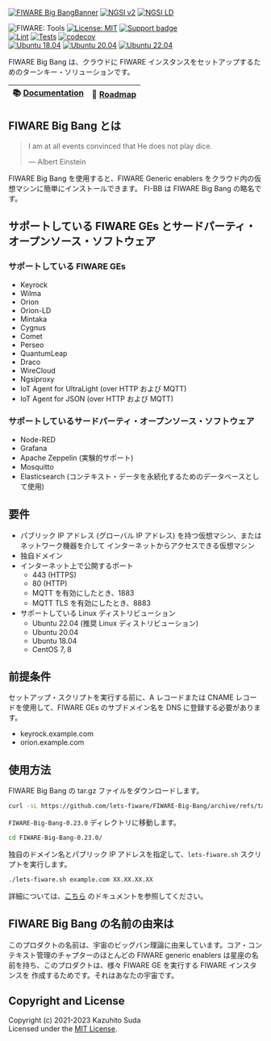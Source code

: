 [![FIWARE Big BangBanner](https://raw.githubusercontent.com/lets-fiware/FIWARE-Big-Bang/gh-pages/images/FIWARE-Big-Bang-non-free.png)](https://www.letsfiware.jp/)
[![NGSI v2](https://img.shields.io/badge/NGSI-v2-5dc0cf.svg)](https://fiware-ges.github.io/orion/api/v2/stable/)
[![NGSI LD](https://img.shields.io/badge/NGSI-LD-d6604d.svg)](https://www.etsi.org/deliver/etsi_gs/CIM/001_099/009/01.05.01_60/gs_CIM009v010501p.pdf)

![FIWARE: Tools](https://nexus.lab.fiware.org/repository/raw/public/badges/chapters/deployment-tools.svg)
[![License: MIT](https://img.shields.io/github/license/lets-fiware/FIWARE-Big-Bang.svg)](https://opensource.org/licenses/MIT)
[![Support badge](https://img.shields.io/badge/tag-fiware-orange.svg?logo=stackoverflow)](https://stackoverflow.com/questions/tagged/fiware+fi-bb)
<br/>
[![Lint](https://github.com/lets-fiware/FIWARE-Big-Bang/actions/workflows/lint.yml/badge.svg)](https://github.com/lets-fiware/FIWARE-Big-Bang/actions/workflows/lint.yml)
[![Tests](https://github.com/lets-fiware/FIWARE-Big-Bang/actions/workflows/ubuntu-latest.yml/badge.svg)](https://github.com/lets-fiware/FIWARE-Big-Bang/actions/workflows/ubuntu-latest.yml)
[![codecov](https://codecov.io/gh/lets-fiware/FIWARE-Big-Bang/branch/main/graph/badge.svg?token=OHFTT6TUIS)](https://codecov.io/gh/lets-fiware/FIWARE-Big-Bang)
<br/>
[![Ubuntu 18.04](https://github.com/lets-fiware/FIWARE-Big-Bang/actions/workflows/ubuntu-18.04.yml/badge.svg)](https://github.com/lets-fiware/FIWARE-Big-Bang/actions/workflows/ubuntu-18.04.yml)
[![Ubuntu 20.04](https://github.com/lets-fiware/FIWARE-Big-Bang/actions/workflows/ubuntu-20.04.yml/badge.svg)](https://github.com/lets-fiware/FIWARE-Big-Bang/actions/workflows/ubuntu-20.04.yml)
[![Ubuntu 22.04](https://github.com/lets-fiware/FIWARE-Big-Bang/actions/workflows/ubuntu-22.04.yml/badge.svg)](https://github.com/lets-fiware/FIWARE-Big-Bang/actions/workflows/ubuntu-22.04.yml)
<br/>

FIWARE Big Bang は、クラウドに FIWARE インスタンスをセットアップするためのターンキー・ソリューションです。

| :books: [Documentation](https://fi-bb.letsfiware.jp/ja/) | :dart: [Roadmap](./ROADMAP.md) |
|-------------------------------------------------------|--------------------------------|

## FIWARE Big Bang とは

> I am at all events convinced that He does not play dice.
>
> — Albert Einstein

FIWARE Big Bang を使用すると、FIWARE Generic enablers をクラウド内の仮想マシンに簡単にインストールできます。
FI-BB は FIWARE Big Bang の略名です。

## サポートしている FIWARE GEs とサードパーティ・オープンソース・ソフトウェア

### サポートしている FIWARE GEs

-   Keyrock
-   Wilma
-   Orion
-   Orion-LD
-   Mintaka
-   Cygnus
-   Comet
-   Perseo
-   QuantumLeap
-   Draco
-   WireCloud
-   Ngsiproxy
-   IoT Agent for UltraLight (over HTTP および MQTT)
-   IoT Agent for JSON (over HTTP および MQTT)

### サポートしているサードパーティ・オープンソース・ソフトウェア

-   Node-RED
-   Grafana
-   Apache Zeppelin (実験的サポート)
-   Mosquitto
-   Elasticsearch (コンテキスト・データを永続化するためのデータベースとして使用)

## 要件

-   パブリック IP アドレス (グローバル IP アドレス) を持つ仮想マシン、またはネットワーク機器を介して
    インターネットからアクセスできる仮想マシン
-   独自ドメイン
-   インターネット上で公開するポート
    -   443 (HTTPS)
    -   80 (HTTP)
    -   MQTT を有効にしたとき、1883
    -   MQTT TLS を有効にしたとき、8883
-   サポートしている Linux ディストリビューション
    -   Ubuntu 22.04 (推奨 Linux ディストリビューション)
    -   Ubuntu 20.04
    -   Ubuntu 18.04
    -   CentOS 7, 8

## 前提条件

セットアップ・スクリプトを実行する前に、A レコードまたは CNAME レコードを使用して、FIWARE GEs
のサブドメイン名を DNS に登録する必要があります。

-   keyrock.example.com
-   orion.example.com

## 使用方法

FIWARE Big Bang の tar.gz ファイルをダウンロードします。

```bash
curl -sL https://github.com/lets-fiware/FIWARE-Big-Bang/archive/refs/tags/v0.23.0.tar.gz | tar zxf -
```

`FIWARE-Big-Bang-0.23.0` ディレクトリに移動します。

```bash
cd FIWARE-Big-Bang-0.23.0/
```

独自のドメイン名とパブリック IP アドレスを指定して、`lets-fiware.sh` スクリプトを実行します。

```bash
./lets-fiware.sh example.com XX.XX.XX.XX
```

詳細については、[こちら](https://fi-bb.letsfiware.jp/ja/) のドキュメントを参照してください。

## FIWARE Big Bang の名前の由来は

このプロダクトの名前は、宇宙のビッグバン理論に由来しています。コア・コンテキスト管理のチャプターのほとんどの
FIWARE generic enablers は星座の名前を持ち、このプロダクトは、様々 FIWARE GE を実行する FIWARE インスタンスを
作成するためです。それはあなたの宇宙です。

## Copyright and License

Copyright (c) 2021-2023 Kazuhito Suda<br>
Licensed under the [MIT License](./LICENSE).
